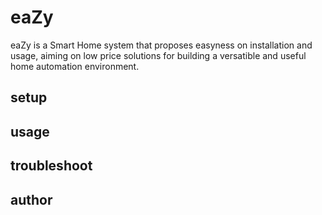 # eaZy

eaZy is a Smart Home system that proposes easyness on installation and usage,
aiming on low price solutions for building a versatible and useful home
automation environment.

## setup

## usage

## troubleshoot

## author

